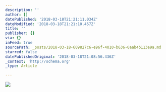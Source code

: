 ```yaml
---
description: ''
author: []
datePublished: '2018-03-18T21:21:11.034Z'
dateModified: '2018-03-18T21:21:10.457Z'
title: ''
publisher: {}
via: {}
inFeed: true
sourcePath: _posts/2018-03-18-609827c6-e96f-4010-b636-0aab4b113e9a.md
starred: false
datePublishedOriginal: '2018-03-18T21:08:56.436Z'
_context: 'http://schema.org'
_type: Article

---
```

![](https://the-grid-user-content.s3-us-west-2.amazonaws.com/2c8a7ead-942b-4591-863c-9de7379269be.jpg)